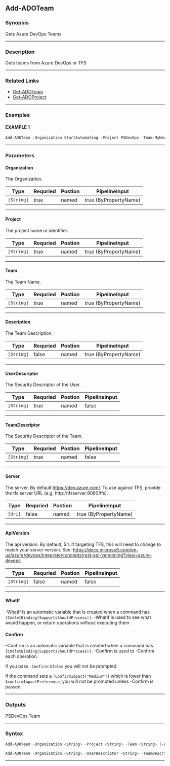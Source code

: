 
Add-ADOTeam
-----------
### Synopsis
Gets Azure DevOps Teams

---
### Description

Gets teams from Azure DevOps or TFS

---
### Related Links
* [Get-ADOTeam](Get-ADOTeam.md)
* [Get-ADOProject](Get-ADOProject.md)
---
### Examples
#### EXAMPLE 1
```PowerShell
Add-ADOTeam -Organization StartAutomating -Project PSDevOps -Team MyNewTeam -WhatIf
```

---
### Parameters
#### **Organization**

The Organization.



|Type          |Requried|Postion|PipelineInput        |
|--------------|--------|-------|---------------------|
|```[String]```|true    |named  |true (ByPropertyName)|
---
#### **Project**

The project name or identifier.



|Type          |Requried|Postion|PipelineInput        |
|--------------|--------|-------|---------------------|
|```[String]```|true    |named  |true (ByPropertyName)|
---
#### **Team**

The Team Name.



|Type          |Requried|Postion|PipelineInput        |
|--------------|--------|-------|---------------------|
|```[String]```|true    |named  |true (ByPropertyName)|
---
#### **Description**

The Team Description.



|Type          |Requried|Postion|PipelineInput        |
|--------------|--------|-------|---------------------|
|```[String]```|false   |named  |true (ByPropertyName)|
---
#### **UserDescriptor**

The Security Descriptor of the User.



|Type          |Requried|Postion|PipelineInput|
|--------------|--------|-------|-------------|
|```[String]```|true    |named  |false        |
---
#### **TeamDescriptor**

The Security Descriptor of the Team.



|Type          |Requried|Postion|PipelineInput|
|--------------|--------|-------|-------------|
|```[String]```|true    |named  |false        |
---
#### **Server**

The server.  By default https://dev.azure.com/.
To use against TFS, provide the tfs server URL (e.g. http://tfsserver:8080/tfs).



|Type       |Requried|Postion|PipelineInput        |
|-----------|--------|-------|---------------------|
|```[Uri]```|false   |named  |true (ByPropertyName)|
---
#### **ApiVersion**

The api version.  By default, 5.1.
If targeting TFS, this will need to change to match your server version.
See: https://docs.microsoft.com/en-us/azure/devops/integrate/concepts/rest-api-versioning?view=azure-devops



|Type          |Requried|Postion|PipelineInput|
|--------------|--------|-------|-------------|
|```[String]```|false   |named  |false        |
---
#### **WhatIf**
-WhatIf is an automatic variable that is created when a command has ```[CmdletBinding(SupportsShouldProcess)]```.
-WhatIf is used to see what would happen, or return operations without executing them
#### **Confirm**
-Confirm is an automatic variable that is created when a command has ```[CmdletBinding(SupportsShouldProcess)]```.
-Confirm is used to -Confirm each operation.
    
If you pass ```-Confirm:$false``` you will not be prompted.
    
    
If the command sets a ```[ConfirmImpact("Medium")]``` which is lower than ```$confirmImpactPreference```, you will not be prompted unless -Confirm is passed.

---
### Outputs
PSDevOps.Team


---
### Syntax
```PowerShell
Add-ADOTeam -Organization <String> -Project <String> -Team <String> [-Description <String>] [-Server <Uri>] [-ApiVersion <String>] [-WhatIf] [-Confirm] [<CommonParameters>]
```
```PowerShell
Add-ADOTeam -Organization <String> -UserDescriptor <String> -TeamDescriptor <String> [-Server <Uri>] [-ApiVersion <String>] [-WhatIf] [-Confirm] [<CommonParameters>]
```
---


